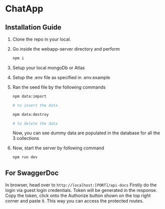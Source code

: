 # ChatApp

## Installation Guide
1. Clone the repo in your local.
2. Go inside the webapp-server directory and perform
    ```bash
    npm i
    ```
3. Setup your local mongoDb or Atlas
4. Setup the .env file as specified in .env.example
5. Ran the seed file by the following commands
    ```bash
    npm data:import

    # to insert the data
    ```
    ```bash
    npm data:destroy

    # to delete the data
    ```
    Now, you can see dummy data are populated in the database for all the 3 collections

6. Now, start the server by following command
    ```bash
    npm run dev
    ```


## For SwaggerDoc
In browser, head over to
    ```
    http://localhost:[PORT]/api-docs
    ```
Firstly do the login via guest login credentials. Token will be generated in the response. Copy the token, click onto the Authorize button shown on the top right corner and paste it. This way you can access the protected routes.